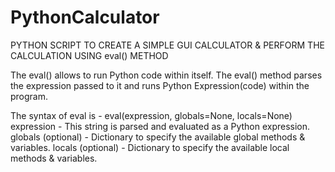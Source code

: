 # PythonCalculator
PYTHON SCRIPT TO CREATE A SIMPLE GUI CALCULATOR &amp; PERFORM THE CALCULATION USING eval() METHOD

The eval() allows to run Python code within itself. The eval() method parses the expression passed to it and runs Python Expression(code) within the program.

The syntax of eval is - eval(expression, globals=None, locals=None)
  expression          - This string is parsed and evaluated as a Python expression.
  globals (optional)  - Dictionary to specify the available global methods & variables.
  locals (optional)   - Dictionary to specify the available local methods & variables.
